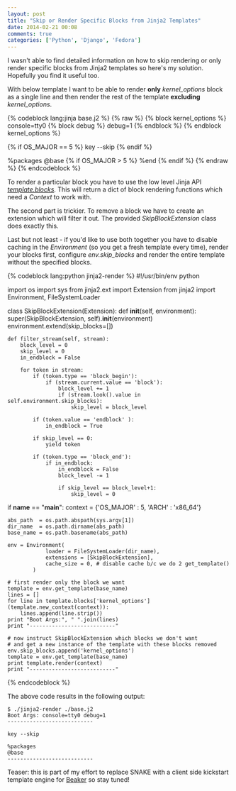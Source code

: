 ```yaml
---
layout: post
title: "Skip or Render Specific Blocks from Jinja2 Templates"
date: 2014-02-21 00:08
comments: true
categories: ['Python', 'Django', 'Fedora']
---
```


I wasn't able to find detailed information on how to skip rendering
or only render specific blocks from Jinja2 templates so here's my solution.
Hopefully you find it useful too.

With below template I want to be able to render **only** *kernel_options* block
as a single line and then render the rest of the template **excluding** *kernel_options*.

{% codeblock lang:jinja base.j2 %}
{% raw %}
{% block kernel_options %}
console=tty0
    {% block debug %}
        debug=1
    {% endblock %}
{% endblock kernel_options %}

{% if OS_MAJOR == 5 %}
key --skip
{% endif %}

%packages
@base
{% if OS_MAJOR > 5 %}
%end
{% endif %}
{% endraw %}
{% endcodeblock %}


To render a particular block you have to use the low level Jinja API
*[template.blocks](http://jinja.pocoo.org/docs/api/#jinja2.Template.blocks)*.
This will return a dict of block rendering functions which need a *Context* to work with.

The second part is trickier. To remove a block we have to create an extension
which will filter it out. The provided *SkipBlockExtension* class does
exactly this.


Last but not least - if you'd like to use both together you have to disable
caching in the *Environment* (so you get a fresh template every time), render
your blocks first, configure *env.skip_blocks* and render the entire template
without the specified blocks.


{% codeblock lang:python jinja2-render %}
#!/usr/bin/env python

import os
import sys
from jinja2.ext import Extension
from jinja2 import Environment, FileSystemLoader


class SkipBlockExtension(Extension):
    def __init__(self, environment):
        super(SkipBlockExtension, self).__init__(environment)
        environment.extend(skip_blocks=[])

    def filter_stream(self, stream):
        block_level = 0
        skip_level = 0
        in_endblock = False

        for token in stream:
            if (token.type == 'block_begin'):
                if (stream.current.value == 'block'):
                    block_level += 1
                    if (stream.look().value in self.environment.skip_blocks):
                        skip_level = block_level

            if (token.value == 'endblock' ):
                in_endblock = True

            if skip_level == 0:
                yield token

            if (token.type == 'block_end'):
                if in_endblock:
                    in_endblock = False
                    block_level -= 1

                    if skip_level == block_level+1:
                        skip_level = 0


if __name__ == "__main__":
    context = {'OS_MAJOR' : 5, 'ARCH' : 'x86_64'}

    abs_path  = os.path.abspath(sys.argv[1])
    dir_name  = os.path.dirname(abs_path)
    base_name = os.path.basename(abs_path)

    env = Environment(
                loader = FileSystemLoader(dir_name),
                extensions = [SkipBlockExtension],
                cache_size = 0, # disable cache b/c we do 2 get_template()
            )

    # first render only the block we want
    template = env.get_template(base_name)
    lines = []
    for line in template.blocks['kernel_options'](template.new_context(context)):
        lines.append(line.strip())
    print "Boot Args:", " ".join(lines)
    print "---------------------------"

    # now instruct SkipBlockExtension which blocks we don't want
    # and get a new instance of the template with these blocks removed
    env.skip_blocks.append('kernel_options')
    template = env.get_template(base_name)
    print template.render(context)
    print "---------------------------"
{% endcodeblock %}


The above code results in the following output:

    $ ./jinja2-render ./base.j2 
    Boot Args: console=tty0 debug=1 
    ---------------------------
    
    key --skip
    
    %packages
    @base
    ---------------------------


Teaser: this is part of my effort to replace SNAKE with a client side
kickstart template engine for
[Beaker](/blog/2013/11/19/open-source-quality-assurance-infrastructure-for-fedora-qa/)
so stay tuned!
